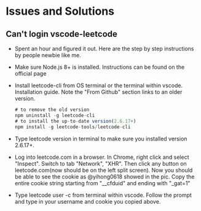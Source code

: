 # Issues and Solutions

## Can't login vscode-leetcode

* Spent an hour and figured it out. Here are the step by step instructions by people newbie like me.

* Make sure Node.js 8+ is installed. Instructions can be found on the official page

* Install leetcode-cli from OS terminal or the terminal within vscode. Installation guide. Note the "From Github" section links to an older version.

  ```javascript
  # to remove the old version
  npm uninstall -g leetcode-cli
  # to install the up-to-date version(2.6.17+)
  npm install -g leetcode-tools/leetcode-cli
  ```

* Type leetcode version in terminal to make sure you installed version 2.6.17+.

* Log into leetcode.com in a browser. In Chrome, right click and select "Inspect". Switch to tab "Network", "XHR". Then click any button on leetcode.com(now should be on the left split screen). Now you should be able to see the cookie as @yihong0618 showed in the pic. Copy the entire cookie string starting from "__cfduid" and ending with "_gat=1"

* Type leetcode user -c from terminal within vscode. Follow the prompt and type in your username and cookie you copied above.
